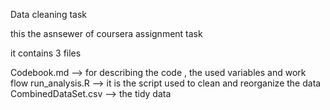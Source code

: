 Data cleaning task

this the asnsewer of coursera assignment task

it contains 3 files

Codebook.md --> for describing the code ,  the used variables and work flow
run_analysis.R --> it is the script used to clean and reorganize the data
CombinedDataSet.csv --> the tidy data